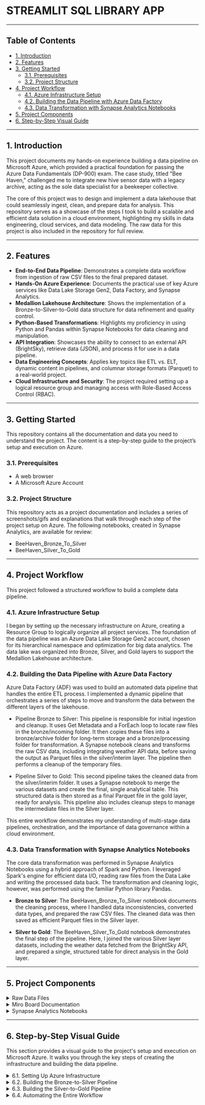# STREAMLIT SQL LIBRARY APP

---

## Table of Contents

- [1. Introduction](#1-introduction)
- [2. Features](#2-features)
- [3. Getting Started](#3-getting-started)
    - [3.1. Prerequisites](#31-prerequisites)
    - [3.2. Project Structure](#32-project-structure)
- [4. Project Workflow](#4-project-workflow)
  - [4.1. Azure Infrastructure Setup](#41-azure-infrastructure-setup)
  - [4.2. Building the Data Pipeline with Azure Data Factory](#42-building-the-data-pipeline-with-azure-data-factory)
  - [4.3. Data Transformation with Synapse Analytics Notebooks](#43-data-transformation-with-synapse-analytics-notebooks)
- [5. Project Components](#5-project-components)
- [6. Step-by-Step Visual Guide](#6-step-by-step-visual-guide)

---

## 1. Introduction

This project documents my hands-on experience building a data pipeline on Microsoft Azure, which provided a practical foundation for passing the Azure Data Fundamentals (DP-900) exam. The case study, titled "Bee Haven," challenged me to integrate new hive sensor data with a legacy archive, acting as the sole data specialist for a beekeeper collective.

The core of this project was to design and implement a data lakehouse that could seamlessly ingest, clean, and prepare data for analysis. This repository serves as a showcase of the steps I took to build a scalable and efficient data solution in a cloud environment, highlighting my skills in data engineering, cloud services, and data modeling. The raw data for this project is also included in the repository for full review.

---

## 2. Features

- **End-to-End Data Pipeline**: Demonstrates a complete data workflow from ingestion of raw CSV files to the final prepared dataset.
- **Hands-On Azure Experience**: Documents the practical use of key Azure services like Data Lake Storage Gen2, Data Factory, and Synapse Analytics.
- **Medallion Lakehouse Architecture**: Shows the implementation of a Bronze-to-Silver-to-Gold data structure for data refinement and quality control.
- **Python-Based Transformations**: Highlights my proficiency in using Python and Pandas within Synapse Notebooks for data cleaning and manipulation.
- **API Integration**: Showcases the ability to connect to an external API (BrightSky), retrieve data (JSON), and process it for use in a data pipeline.
- **Data Engineering Concepts**: Applies key topics like ETL vs. ELT, dynamic content in pipelines, and columnar storage formats (Parquet) to a real-world project.
- **Cloud Infrastructure and Security**: The project required setting up a logical resource group and managing access with Role-Based Access Control (RBAC).

---

## 3. Getting Started

This repository contains all the documentation and data you need to understand the project. The content is a step-by-step guide to the project’s setup and execution on Azure.

### 3.1. Prerequisites
- A web browser
- A Microsoft Azure Account

### 3.2. Project Structure
This repository acts as a project documentation and includes a series of screenshots/gifs and explanations that walk through each step of the project setup on Azure. The following notebooks, created in Synapse Analytics, are available for review:
- BeeHaven_Bronze_To_Silver
- BeeHaven_Silver_To_Gold

---

## 4. Project Workflow

This project followed a structured workflow to build a complete data pipeline.

### 4.1. Azure Infrastructure Setup

I began by setting up the necessary infrastructure on Azure, creating a Resource Group to logically organize all project services. The foundation of the data pipeline was an Azure Data Lake Storage Gen2 account, chosen for its hierarchical namespace and optimization for big data analytics. The data lake was organized into Bronze, Silver, and Gold layers to support the Medallion Lakehouse architecture.

### 4.2. Building the Data Pipeline with Azure Data Factory

Azure Data Factory (ADF) was used to build an automated data pipeline that handles the entire ETL process. I implemented a dynamic pipeline that orchestrates a series of steps to move and transform the data between the different layers of the lakehouse.

- Pipeline Bronze to Silver: This pipeline is responsible for initial ingestion and cleanup. It uses Get Metadata and a ForEach loop to locate raw files in the bronze/incoming folder. It then copies these files into a bronze/archive folder for long-term storage and a bronze/processing folder for transformation. A Synapse notebook cleans and transforms the raw CSV data, including integrating weather API data, before saving the output as Parquet files in the silver/interim layer. The pipeline then performs a cleanup of the temporary files.

- Pipeline Silver to Gold: This second pipeline takes the cleaned data from the silver/interim folder. It uses a Synapse notebook to merge the various datasets and create the final, single analytical table. This structured data is then stored as a final Parquet file in the gold layer, ready for analysis. This pipeline also includes cleanup steps to manage the intermediate files in the Silver layer.

This entire workflow demonstrates my understanding of multi-stage data pipelines, orchestration, and the importance of data governance within a cloud environment.

### 4.3. Data Transformation with Synapse Analytics Notebooks

The core data transformation was performed in Synapse Analytics Notebooks using a hybrid approach of Spark and Python. I leveraged Spark's engine for efficient data I/O, reading raw files from the Data Lake and writing the processed data back. The transformation and cleaning logic, however, was performed using the familiar Python library Pandas.

- **Bronze to Silver**: The BeeHaven_Bronze_To_Silver notebook documents the cleaning process, where I handled data inconsistencies, converted data types, and prepared the raw CSV files. The cleaned data was then saved as efficient Parquet files in the Silver layer.

- **Silver to Gold**: The BeeHaven_Silver_To_Gold notebook demonstrates the final step of the pipeline. Here, I joined the various Silver layer datasets, including the weather data fetched from the BrightSky API, and prepared a single, structured table for direct analysis in the Gold layer.

---

## 5. Project Components

<details>
<summary>Raw Data Files</summary>
<br>
The raw CSV files—flow_schwartau.csv, humidity_schwartau.csv, temperature_schwartau.csv, and weight_schwartau.csv—that served as the starting point for this project.
<br>
<a href="https://github.com/Cebulva/bee-haven-azure-data-pipeline/tree/main/data">View Raw Data (GitHub Folder)</a>
</details>

<details>
<summary>Miro Board Documentation</summary>
<br>
This board documents the full project journey, including the initial design, a collection of relevant concepts, and screenshots of the data preperation analysis.
<br>
<a href="https://miro.com/app/board/uXjVIGWwBlk=/?moveToWidget=3458764635939066241&cot=10">View Miro Board</a>
</details>

<details>
<summary>Synapse Analytics Notebooks</summary>
<br>
These notebooks contain the Python code used for the data transformations. They show the steps for reading data from Azure Data Lake, cleaning it, and writing it to the next layer of the lakehouse.
<br>
<a href="https://github.com/Cebulva/bee-haven-azure-data-pipeline/blob/main/script/BeeHaven_Bronze_To_Silver.ipynb">BeeHaven_Bronze_To_Silver Notebook</a>
<br>
<a href="https://github.com/Cebulva/bee-haven-azure-data-pipeline/blob/main/script/BeeHaven_Silver_To_Gold.ipynb">BeeHaven_Silver_To_Gold Notebook</a>
</details>

---

## 6. Step-by-Step Visual Guide

This section provides a visual guide to the project's setup and execution on Microsoft Azure. It walks you through the key steps of creating the infrastructure and building the data pipeline.

<details>
<summary>6.1. Setting Up Azure Infrastructure</summary>
<br>
First, I created a Resource Group to organize all the project's services. Next, I set up an Azure Data Lake Storage Gen2 account and established the Bronze, Silver, and Gold folder structure.
<br>

<br>
<img src="https://github.com/Cebulva/bee-haven-azure-data-pipeline/blob/main/images/AzureInfrastructure.gif" alt="Azure Infrastructure Gif">
</details>

<details>
<summary>6.2. Building the Bronze-to-Silver Pipeline</summary>
<br>
This pipeline handles the first stage of the ETL process, moving data from its raw state to a cleaned, structured format.
<br>

<br>
<img src="https://github.com/Cebulva/bee-haven-azure-data-pipeline/blob/main/images/BronzeToSilverPipeline.gif" alt="Gif of the Bronze to Silver ADF pipeline">
<br>

<br>
Here is the detailed workflow for this pipeline:
<br>
<ul>
<li>Get raw data from bronze/incoming.</li>
<li>Copy this data to bronze/archive for long-term storage and to bronze/processing.</li>
<li>Use a Synapse notebook to clean and transform the CSV files.</li>
<li>Integrate the weather API data and save all of the files in silver/interim as Parquet files.</li>
<li>Clean up the bronze/processing and bronze/incoming folders.</li>
</ul>
</details>

<details>
<summary>6.3. Building the Silver-to-Gold Pipeline</summary>
<br>
The second stage of the pipeline takes the cleaned and structured data from the Silver layer, joins it together, and prepares it for direct analysis in the Gold layer.
<br>

<br>
<img src="https://github.com/Cebulva/bee-haven-azure-data-pipeline/blob/main/images/SilverToGoldPipeline.gif" alt="Gif of the Silver to Gold ADF pipeline">
<br>

<br>
Here is the detailed workflow for this pipeline:
<br>
<ul>
<li>Get data from silver/interim.</li>
<li>Copy the interim data to gold/processing.</li>
<li>Use a Synapse notebook to merge and transform the data with the weather API data.</li>
<li>Create a final gold Parquet file for analysis.</li>
<li>Clean up the silver/interim and gold/processing folders.
</li>
</ul>
</details>

<details>
<summary>6.4. Automating the Entire Workflow</summary>
<br>
The final pipeline orchestrates the entire process, ensuring the Silver-to-Gold pipeline only runs after the Bronze-to-Silver pipeline has successfully completed. This entire workflow is automated with a scheduled trigger set to run every day at midnight.
<br>

<br>
<img src="https://github.com/Cebulva/bee-haven-azure-data-pipeline/blob/main/images/DailyProcessingPipeline.png" alt="Screenshot of the daily automated ADF pipeline">
</details>
